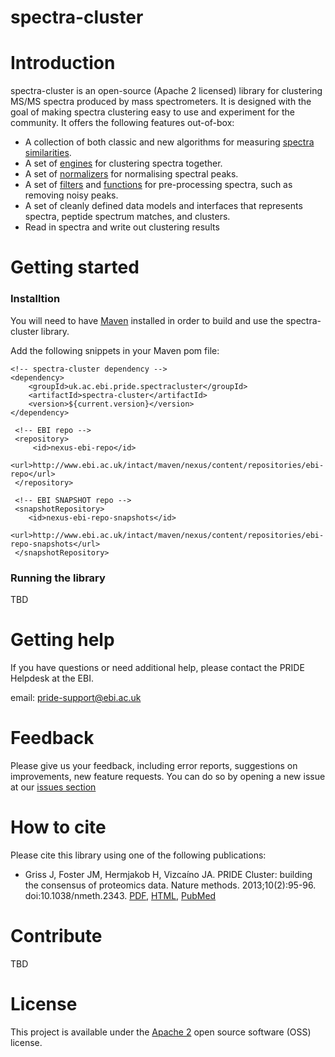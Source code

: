# spectra-cluster

# Introduction
spectra-cluster is an open-source (Apache 2 licensed) library for clustering MS/MS spectra produced by mass spectrometers. It is designed with the goal of making
 spectra clustering easy to use and experiment for the community. It offers the following features out-of-box:

  - A collection of both classic and new algorithms for measuring [spectra similarities](https://github.com/spectra-cluster/spectra-cluster/tree/master/src/main/java/uk/ac/ebi/pride/spectracluster/similarity).
  - A set of [engines](https://github.com/spectra-cluster/spectra-cluster/tree/master/src/main/java/uk/ac/ebi/pride/spectracluster/engine) for clustering spectra together.
  - A set of [normalizers](https://github.com/spectra-cluster/spectra-cluster/tree/master/src/main/java/uk/ac/ebi/pride/spectracluster/normalizer) for normalising spectral peaks.
  - A set of [filters](https://github.com/spectra-cluster/spectra-cluster/tree/master/src/main/java/uk/ac/ebi/pride/spectracluster/util/predicate) and [functions](https://github.com/spectra-cluster/spectra-cluster/tree/master/src/main/java/uk/ac/ebi/pride/spectracluster/util/function) for pre-processing spectra, such as removing noisy peaks.
  - A set of cleanly defined data models and interfaces that represents spectra, peptide spectrum matches, and clusters.
  - Read in spectra and write out clustering results

# Getting started

### Installtion
You will need to have [Maven](http://maven.apache.org/) installed in order to build and use the spectra-cluster library.

Add the following snippets in your Maven pom file:

```maven
<!-- spectra-cluster dependency -->
<dependency>
    <groupId>uk.ac.ebi.pride.spectracluster</groupId>
    <artifactId>spectra-cluster</artifactId>
    <version>${current.version}</version>
</dependency>
```

```maven
 <!-- EBI repo -->
 <repository>
     <id>nexus-ebi-repo</id>
     <url>http://www.ebi.ac.uk/intact/maven/nexus/content/repositories/ebi-repo</url>
 </repository>

 <!-- EBI SNAPSHOT repo -->
 <snapshotRepository>
    <id>nexus-ebi-repo-snapshots</id>
    <url>http://www.ebi.ac.uk/intact/maven/nexus/content/repositories/ebi-repo-snapshots</url>
 </snapshotRepository>
```

### Running the library
TBD

# Getting help
If you have questions or need additional help, please contact the PRIDE Helpdesk at the EBI.

email: pride-support@ebi.ac.uk

# Feedback
Please give us your feedback, including error reports, suggestions on improvements, new feature requests. You can do so by opening a new issue at our [issues section](https://github.com/spectra-cluster/spectra-cluster/issues) 

# How to cite
Please cite this library using one of the following publications:
- Griss J, Foster JM, Hermjakob H, Vizcaíno JA. PRIDE Cluster: building the consensus of proteomics data. Nature methods. 2013;10(2):95-96. doi:10.1038/nmeth.2343. [PDF](http://www.nature.com/nmeth/journal/v10/n2/pdf/nmeth.2343.pdf),  [HTML](http://www.nature.com/nmeth/journal/v10/n2/full/nmeth.2343.html),  [PubMed](http://www.ncbi.nlm.nih.gov/pmc/articles/PMC3667236/)

# Contribute
TBD
# License
This project is available under the [Apache 2](http://www.apache.org/licenses/LICENSE-2.0.html) open source software (OSS) license.
